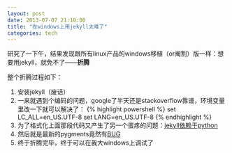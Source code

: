 ```yaml
---
layout: post
date: 2013-07-07 21:10:00
title: "在windows上用jekyll太难了"
categories: tech
---
```


研究了一下午，结果发现跟所有linux产品的windows移植（or阉割）版一样：想要用jekyll，就免不了——**折腾**

整个折腾过程如下：
1. 安装jekyll（废话）
2. 一来就遇到个编码的问题，google了半天还是stackoverflow靠谱，环境变量里改一下就可以解决了：
	{% highlight powershell %}
set LC_ALL=en_US.UTF-8
	set LANG=en_US.UTF-8
	{% endhighlight %}
3. 为了格式化上面那段代码又产生了另一个蛋疼的问题：[jekyll依赖于python](https://github.com/mojombo/jekyll/issues/1182)
4. 然后就是最新的pygments竟然有[BUG](http://stackoverflow.com/questions/17364028/jekyll-on-windows-pygments-not-working)
5. 终于折腾完毕，终于可以在我大windows上调试了